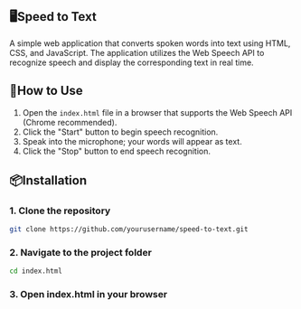 ## 🖥️Speed to Text

A simple web application that converts spoken words into text using HTML, CSS, and JavaScript. The application utilizes the Web Speech API to recognize speech and display the corresponding text in real time.

## 📂How to Use

1. Open the `index.html` file in a browser that supports the Web Speech API (Chrome recommended).
2. Click the "Start" button to begin speech recognition.
3. Speak into the microphone; your words will appear as text.
4. Click the "Stop" button to end speech recognition.

## 📦Installation 

### 1. Clone the repository

```bash
git clone https://github.com/yourusername/speed-to-text.git
```

### 2. Navigate to the project folder

```bash
cd index.html
```

### 3. Open index.html in your browser

